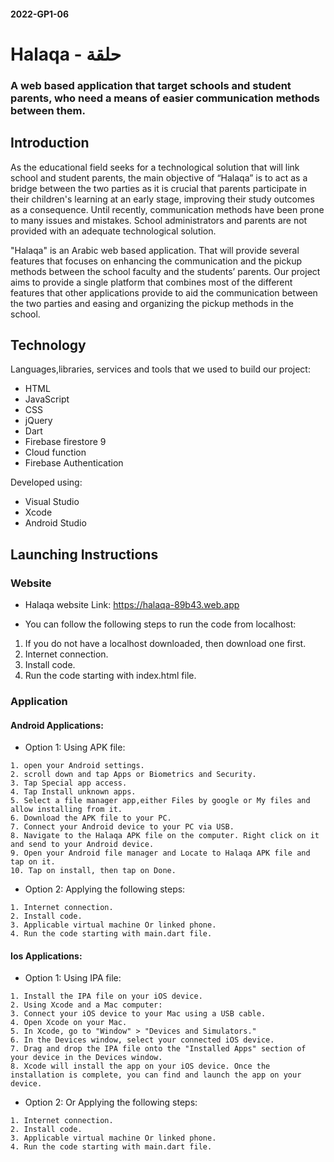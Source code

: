 #### 2022-GP1-06
# Halaqa - حلقة
### A web based application that target schools and student parents, who need a means of easier communication methods between them.


## Introduction

  As the educational field seeks for a technological solution that will link school and student parents, the main objective of “Halaqa” is to act as a bridge between the two parties as it is crucial that parents participate in their children's learning at an early stage, improving their study outcomes as a consequence. Until recently, communication methods have been prone to many issues and mistakes. School administrators and parents are not provided with an adequate technological solution. 

  "Halaqa" is an Arabic web based application. That will provide several features that focuses on enhancing the communication and the pickup methods between the school faculty and the students’ parents. Our project aims to provide a single platform that combines most of the different features that other applications provide to aid the communication between the two parties and easing and organizing the pickup methods in the school.



## Technology

Languages,libraries, services and tools  that we used to build our project:
* HTML
* JavaScript
* CSS
* jQuery
* Dart
* Firebase firestore 9
* Cloud function
* Firebase Authentication
 
Developed using:
* Visual Studio
* Xcode
* Android Studio


## Launching Instructions

### Website

 * Halaqa website Link: https://halaqa-89b43.web.app

 * You can follow the following steps to run the code from localhost:

  1. If you do not have a localhost downloaded, then download one first.
  2. Internet connection.
  3. Install code.
  4. Run the code starting with index.html file.

### Application

  #### Android Applications: 
   * Option 1: Using APK file:

    1. open your Android settings.
    2. scroll down and tap Apps or Biometrics and Security.
    3. Tap Special app access.
    4. Tap Install unknown apps.
    5. Select a file manager app,either Files by google or My files and allow installing from it.
    6. Download the APK file to your PC.
    7. Connect your Android device to your PC via USB.
    8. Navigate to the Halaqa APK file on the computer. Right click on it and send to your Android device.
    9. Open your Android file manager and Locate to Halaqa APK file and tap on it.
    10. Tap on install, then tap on Done.

   * Option 2: Applying the following steps:

    1. Internet connection.
    2. Install code.
    3. Applicable virtual machine Or linked phone.
    4. Run the code starting with main.dart file.

  #### Ios Applications: 
   * Option 1: Using IPA file:

    1. Install the IPA file on your iOS device.
    2. Using Xcode and a Mac computer:
    3. Connect your iOS device to your Mac using a USB cable.
    4. Open Xcode on your Mac.
    5. In Xcode, go to "Window" > "Devices and Simulators."
    6. In the Devices window, select your connected iOS device.
    7. Drag and drop the IPA file onto the "Installed Apps" section of your device in the Devices window.
    8. Xcode will install the app on your iOS device. Once the installation is complete, you can find and launch the app on your device.

   * Option 2: Or Applying the following steps:
   
    1. Internet connection.
    2. Install code.
    3. Applicable virtual machine Or linked phone.
    4. Run the code starting with main.dart file.



